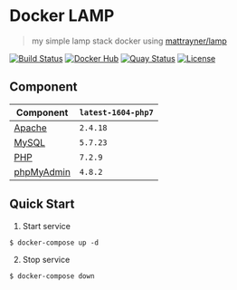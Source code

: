 # Docker LAMP

> my simple lamp stack docker using [mattrayner/lamp](https://hub.docker.com/r/mattrayner/lamp)

[![Build Status][shield-build-status]][info-build-status]
[![Docker Hub][shield-docker-hub]][info-docker-hub]
[![Quay Status][shield-quay]][info-quay]
[![License][shield-license]][info-license]

## Component

Component | `latest-1604-php7`
---|---
[Apache][apache] | `2.4.18`
[MySQL][mysql] | `5.7.23`
[PHP][php] | `7.2.9`
[phpMyAdmin][phpmyadmin] | `4.8.2`

## Quick Start

1. Start service

```
$ docker-compose up -d
```

2. Stop service

```
$ docker-compose down
```

[apache]: http://www.apache.org/
[mysql]: https://www.mysql.com/
[php]: http://php.net/
[phpmyadmin]: https://www.phpmyadmin.net/

[info-build-status]: https://circleci.com/gh/mattrayner/docker-lamp
[info-docker-hub]: https://hub.docker.com/r/mattrayner/lamp
[info-quay]: https://quay.io/repository/mattrayner/docker-lamp
[info-license]: LICENSE

[shield-build-status]: https://img.shields.io/circleci/project/mattrayner/docker-lamp.svg
[shield-docker-hub]: https://img.shields.io/badge/docker%20hub-mattrayner%2Flamp-brightgreen.svg
[shield-quay]: https://quay.io/repository/mattrayner/docker-lamp/status
[shield-license]: https://img.shields.io/badge/license-Apache%202.0-blue.svg